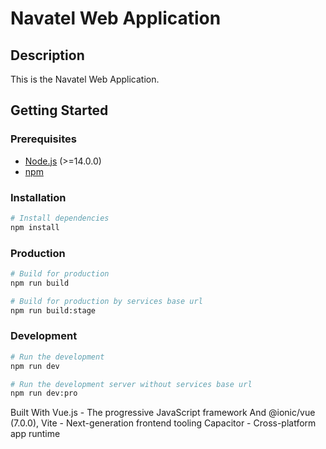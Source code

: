 # Navatel Web Application

## Description

This is the Navatel Web Application.

## Getting Started

### Prerequisites

- [Node.js](https://nodejs.org/) (>=14.0.0)
- [npm](https://www.npmjs.com/)

### Installation

```bash
# Install dependencies
npm install
```

### Production

```bash
# Build for production
npm run build

# Build for production by services base url
npm run build:stage

```

### Development

```bash
# Run the development
npm run dev

# Run the development server without services base url
npm run dev:pro

```

Built With
Vue.js - The progressive JavaScript framework And @ionic/vue (7.0.0),
Vite - Next-generation frontend tooling
Capacitor - Cross-platform app runtime
